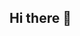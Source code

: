 ## Hi there 👋

<!--
**YogitaPatil5/YogitaPatil5** is a ✨ _special_ ✨ repository because its `README.md` (this file) appears on your GitHub profile.


# Hi there! 👋

I'm **YOGITA PATIL** 👩‍💻  
Certified Data Scientist | AI/ML Enthusiast | Python Developer | GenAI Explorer | AWS & MLOps Learner

---

💡 **About Me**  
- 🎓 Certified in Advanced AI & Data Science (IITM Pravartak – Intellipaat)  
- 🧠 Passionate about **AI, Machine Learning, NLP**, and **Generative AI**  
- 🔍 Exploring **MLOps**, **LLMOps**, and cloud technologies (**AWS, Azure**)  
- 🛠️ Building **end-to-end AI projects** with real-world applications  
- 📚 Former **Math & Python Trainer**, now transitioning fully into tech  
- 👩‍👧‍👦 Career re-starter, lifelong learner, and mentor at heart

---

🚀 **I’m currently exploring and expanding my knowledge in:**  
- Generative AI  
- Large Language Models (LLMs)  
- LLMOps  
- Agentic AI frameworks (e.g., LangChain, AutoGen, etc.)

---

🌱 **Learning:**  
- MLOps tools (DVC, MLflow)  
- Hugging Face, Prompt Engineering, BERT & LLaMA  
- Advanced AWS services: EC2, S3, Lambda, API Gateway

🤝 **Looking to collaborate on:**  
- Generative AI, NLP, and AI-based deployment projects  
- Hackathons, mentorship, and open-source contributions

💼 **Open to:**  
- Data Scientist | AI Engineer | ML Engineer | Research Intern roles  
- Freelance projects in ML, NLP, or cloud-based AI apps

📬 **How to reach me:**  
- [LinkedIn](https://www.linkedin.com/in/yogita-patil-63468319/) | [GitHub](https://github.com/YogitaPatil5) | ✉️ yogitarajput.04@gmail.com

🎯 **Fun Fact:**  
I love turning raw data into meaningful insights, and I believe learning never stops! 🌟

---

> *“Keep building. Keep learning. Keep shining!”* ✨

-->
